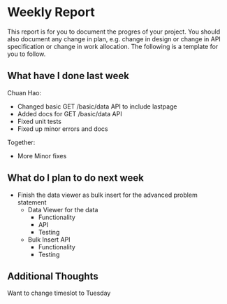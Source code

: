 # Weekly Report

This report is for you to document the progres of your project. You should also document any change in plan, e.g. change in design or change in API specification or change in work allocation. The following is a template for you to follow.

## What have I done last week

Chuan Hao:  
- Changed basic GET /basic/data API to include lastpage
- Added docs for GET /basic/data API
- Fixed unit tests 
- Fixed up minor errors and docs

Together:  
- More Minor fixes

## What do I plan to do next week

- Finish the data viewer as bulk insert for the advanced problem statement
  - Data Viewer for the data
    - Functionality
    - API
    - Testing
  - Bulk Insert API
    - Functionality
    - Testing

## Additional Thoughts
Want to change timeslot to Tuesday